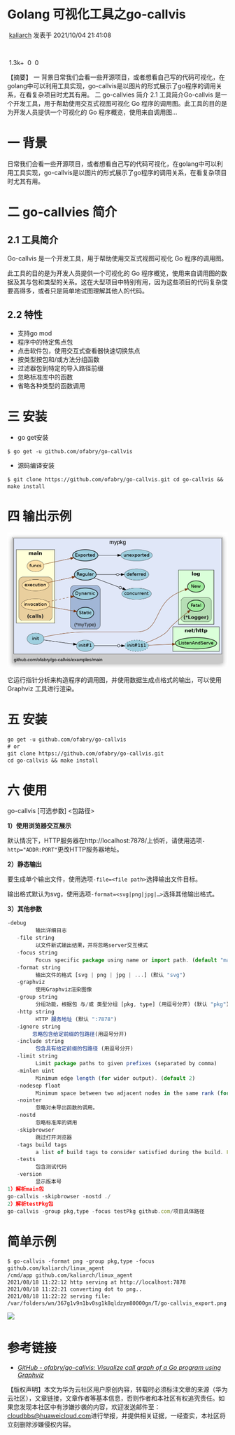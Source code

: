 # Golang 可视化工具之go-callvis

 [kaliarch](https://bbs.huaweicloud.com/community/usersnew/id_1572321197421283) 发表于 2021/10/04 21:41:08

 

 1.3k+  0  0

【摘要】 一 背景日常我们会看一些开源项目，或者想看自己写的代码可视化，在golang中可以利用工具实现，go-callvis是以图片的形式展示了go程序的调用关系，在看复杂项目时尤其有用。 二 go-callvies 简介 2.1 工具简介Go-callvis 是一个开发工具，用于帮助使用交互式视图可视化 Go 程序的调用图。此工具的目的是为开发人员提供一个可视化的 Go 程序概览，使用来自调用图...

# 一 背景

日常我们会看一些开源项目，或者想看自己写的代码可视化，在golang中可以利用工具实现，go-callvis是以图片的形式展示了go程序的调用关系，在看复杂项目时尤其有用。

# 二 go-callvies 简介

## 2.1 工具简介

Go-callvis 是一个开发工具，用于帮助使用交互式视图可视化 Go 程序的调用图。

此工具的目的是为开发人员提供一个可视化的 Go 程序概览，使用来自调用图的数据及其与包和类型的关系。这在大型项目中特别有用，因为这些项目的代码复杂度要高得多，或者只是简单地试图理解其他人的代码。

## 2.2 特性

- 支持go mod
- 程序中的特定焦点包
- 点击软件包，使用交互式查看器快速切换焦点
- 按类型按包和/或方法分组函数
- 过滤器包到特定的导入路径前缀
- 忽略标准库中的函数
- 省略各种类型的函数调用

# 三 安装

- go get安装

```shell
$ go get -u github.com/ofabry/go-callvis 
```

- 源码编译安装

```shell
$ git clone https://github.com/ofabry/go-callvis.git cd go-callvis && make install
```

# 四 输出示例

![](./callvis/046d42adec704fb68c166332f9bf181c_tplv-k3u1fbpfcp-zoom-1.image)

它运行指针分析来构造程序的调用图，并使用数据生成点格式的输出，可以使用 Graphviz 工具进行渲染。

# 五 安装

```shell
go get -u github.com/ofabry/go-callvis
# or
git clone https://github.com/ofabry/go-callvis.git
cd go-callvis && make install
```

# 六 使用

go-callvis [可选参数] <包路径>

**1）使用浏览器交互展示**

默认情况下，HTTP服务器在http://localhost:7878/上侦听，请使用选项`-http="ADDR:PORT"`更改HTTP服务器地址。

**2）静态输出**

要生成单个输出文件，使用选项`-file=<file path>`选择输出文件目标。

输出格式默认为svg，使用选项`-format=<svg|png|jpg|…>`选择其他输出格式。

**3）其他参数**

```javascript
-debug
         输出详细日志
   -file string
         以文件新式输出结果，并将忽略server交互模式
   -focus string
         Focus specific package using name or import path. (default "main")
   -format string
         输出文件的格式 [svg | png | jpg | ...] (默认 "svg")
   -graphviz
         使用Graphviz渲染图像
   -group string
         分组功能，根据包 与/或 类型分组 [pkg, type] (用逗号分开) (默认 "pkg")，例如 -group pkg,type
   -http string
         HTTP 服务地址 (默认 ":7878")
   -ignore string
        忽略包含给定前缀的包路径(用逗号分开)
   -include string
         包含具有给定前缀的包路径 (用逗号分开)
   -limit string
         Limit package paths to given prefixes (separated by comma)
   -minlen uint
         Minimum edge length (for wider output). (default 2)
   -nodesep float
         Minimum space between two adjacent nodes in the same rank (for taller output). (default 0.35)
   -nointer
         忽略对未导出函数的调用。
   -nostd
         忽略标准库的调用
   -skipbrowser
         跳过打开浏览器
   -tags build tags
         a list of build tags to consider satisfied during the build. For more information about build tags, see the description of build constraints in the documentation for the go/build package
   -tests
         包含测试代码
   -version
         显示版本号
1）解析main包
go-callvis -skipbrowser -nostd ./
2）解析testPkg包
go-callvis -group pkg,type -focus testPkg github.com/项目具体路径 
```

# 简单示例

```shell
$ go-callvis -format png -group pkg,type -focus github.com/kaliarch/linux_agent
/cmd/app github.com/kaliarch/linux_agent
2021/08/18 11:22:12 http serving at http://localhost:7878
2021/08/18 11:22:21 converting dot to png..
2021/08/18 11:22:22 serving file: /var/folders/wn/367g1v9n1bv0sg1k8qldzym80000gn/T/go-callvis_export.png
```

![](./callvis/210945e9f4d44f808d9038019934c153_tplv-k3u1fbpfcp-zoom-1.image)

# 参考链接

- *[GitHub - ofabry/go-callvis: Visualize call graph of a Go program using Graphviz](https://github.com/TrueFurby/go-callvis)*

【版权声明】本文为华为云社区用户原创内容，转载时必须标注文章的来源（华为云社区），文章链接，文章作者等基本信息，否则作者和本社区有权追究责任。如果您发现本社区中有涉嫌抄袭的内容，欢迎发送邮件至：[cloudbbs@huaweicloud.com](mailto:cloudbbs@huaweicloud.com)进行举报，并提供相关证据，一经查实，本社区将立刻删除涉嫌侵权内容。
